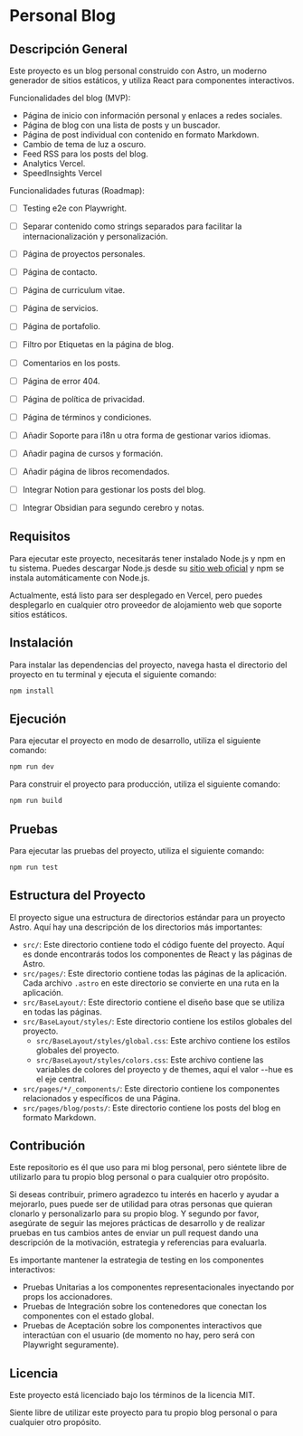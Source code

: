 # Personal Blog

## Descripción General

Este proyecto es un blog personal construido con Astro, un moderno generador de sitios estáticos,
y utiliza React para componentes interactivos.

Funcionalidades del blog (MVP):
- Página de inicio con información personal y enlaces a redes sociales.
- Página de blog con una lista de posts y un buscador.
- Página de post individual con contenido en formato Markdown.
- Cambio de tema de luz a oscuro.
- Feed RSS para los posts del blog.
- Analytics Vercel.
- SpeedInsights Vercel

Funcionalidades futuras (Roadmap):
- [ ] Testing e2e con Playwright.
- [ ] Separar contenido como strings separados para facilitar la internacionalización y personalización.
- [ ] Página de proyectos personales.
- [ ] Página de contacto.
- [ ] Página de curriculum vitae.
- [ ] Página de servicios.
- [ ] Página de portafolio.
- [ ] Filtro por Etiquetas en la página de blog.
- [ ] Comentarios en los posts.
- [ ] Página de error 404.
- [ ] Página de política de privacidad.
- [ ] Página de términos y condiciones.
- [ ] Añadir Soporte para i18n u otra forma de gestionar varios idiomas.
- [ ] Añadir pagina de cursos y formación.
- [ ] Añadir página de libros recomendados.
- [ ] Integrar Notion para gestionar los posts del blog.
- [ ] Integrar Obsidian para segundo cerebro y notas.


## Requisitos

Para ejecutar este proyecto, necesitarás tener instalado Node.js 
y npm en tu sistema. Puedes descargar Node.js desde su
[sitio web oficial](https://nodejs.org/) y npm se instala automáticamente
con Node.js.

Actualmente, está listo para ser desplegado en Vercel, pero puedes desplegarlo
en cualquier otro proveedor de alojamiento web que soporte sitios estáticos.

## Instalación

Para instalar las dependencias del proyecto, navega hasta el directorio
del proyecto en tu terminal y ejecuta el siguiente comando:

```bash
npm install
```

## Ejecución

Para ejecutar el proyecto en modo de desarrollo, utiliza el siguiente comando:

```bash
npm run dev
```

Para construir el proyecto para producción, utiliza el siguiente comando:

```bash
npm run build
```

## Pruebas

Para ejecutar las pruebas del proyecto, utiliza el siguiente comando:

```bash
npm run test
```

## Estructura del Proyecto

El proyecto sigue una estructura de directorios estándar para un proyecto Astro. Aquí hay una descripción de los directorios más importantes:

- `src/`: Este directorio contiene todo el código fuente del proyecto. Aquí es donde encontrarás todos los componentes de React y las páginas de Astro.
- `src/pages/`: Este directorio contiene todas las páginas de la aplicación. Cada archivo `.astro` en este directorio se convierte en una ruta en la aplicación.
- `src/BaseLayout/`: Este directorio contiene el diseño base que se utiliza en todas las páginas.
- `src/BaseLayout/styles/`: Este directorio contiene los estilos globales del proyecto.
  - `src/BaseLayout/styles/global.css`: Este archivo contiene los estilos globales del proyecto.
  - `src/BaseLayout/styles/colors.css`: Este archivo contiene las variables de colores del proyecto y de themes, aquí el valor --hue es el eje central.
- `src/pages/*/_components/`: Este directorio contiene los componentes relacionados y específicos de una Página.
- `src/pages/blog/posts/`: Este directorio contiene los posts del blog en formato Markdown.

## Contribución

Este repositorio es él que uso para mi blog personal, pero siéntete libre de
utilizarlo para tu propio blog personal o para cualquier otro propósito. 

Si deseas contribuir, primero agradezco tu interés en hacerlo y ayudar a mejorarlo,
pues puede ser de utilidad para otras personas que quieran clonarlo y personalizarlo para su propio blog.
Y segundo por favor, asegúrate de seguir las mejores prácticas de desarrollo y de realizar pruebas
en tus cambios antes de enviar un pull request dando
una descripción de la motivación, estrategia y referencias para evaluarla.

Es importante mantener la estrategia de testing en los componentes interactivos:
- Pruebas Unitarias a los componentes representacionales inyectando por props los accionadores.
- Pruebas de Integración sobre los contenedores que conectan los componentes con el estado global.
- Pruebas de Aceptación sobre los componentes interactivos que interactúan con el usuario (de momento no hay, pero será con
Playwright seguramente).

## Licencia

Este proyecto está licenciado bajo los términos de la licencia MIT.

Siente libre de utilizar este proyecto para tu propio blog personal o para cualquier otro propósito.
